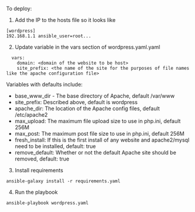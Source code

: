 To deploy:

1) Add the IP to the hosts file so it looks like

```
[wordpress]
192.168.1.1 ansible_user=root...
```

2) Update variable in the vars section of wordpress.yaml.yaml

```
  vars:
    domain: <domain of the website to be host>
    site_prefix: <the name of the site for the purposes of file names like the apache configuration file>
```

Variables with defaults include:

-  base_www_dir - The base directory of Apache, default /var/www
-  site_prefix: Described above, default is wordpress
-  apache_dir: The location of the Apache config files, default /etc/apache2
-  max_upload: The maximum file upload size to use in php.ini, default 256M
-  max_post: The maximum post file size to use in php.ini, default 256M
-  fresh_install: If this is the first install of any website and apache2/mysql need to be installed, default: true
-  remove_default: Whether or not the default Apache site should be removed, default: true

3) Install requirements

```
ansible-galaxy install -r requirements.yaml
```

4) Run the playbook

```
ansible-playbook wordpress.yaml
```
